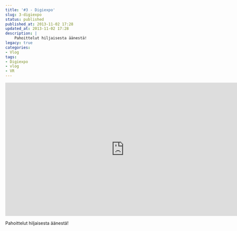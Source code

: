 ```yaml
---
title: '#3 - Digiexpo'
slug: 3-digiexpo
status: published
published_at: 2013-11-02 17:28
updated_at: 2013-11-02 17:28
description: |
    Pahoittelut hiljaisesta äänestä!
legacy: true
categories:
- Vlog
tags:
- Digiexpo
- vlog
- VR
---
```


<p><iframe loading="lazy" title="#3 - Digiexpo" width="750" height="422" src="https://www.youtube.com/embed/8I_z4lRWTy8?feature=oembed" frameborder="0" allow="accelerometer; autoplay; clipboard-write; encrypted-media; gyroscope; picture-in-picture" allowfullscreen></iframe></p>
<p>Pahoittelut hiljaisesta äänestä!</p>